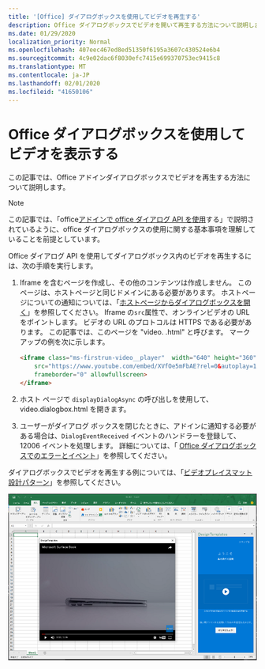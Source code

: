 ```yaml
---
title: '[Office] ダイアログボックスを使用してビデオを再生する'
description: Office ダイアログボックスでビデオを開いて再生する方法について説明します。
ms.date: 01/29/2020
localization_priority: Normal
ms.openlocfilehash: 407eec467ed8ed51350f6195a3607c430524e6b4
ms.sourcegitcommit: 4c9e02dac6f8030efc7415e699370753ec9415c8
ms.translationtype: MT
ms.contentlocale: ja-JP
ms.lasthandoff: 02/01/2020
ms.locfileid: "41650106"
---
```

# <a name="use-the-office-dialog-box-to-show-a-video"></a>Office ダイアログボックスを使用してビデオを表示する

この記事では、Office アドインダイアログボックスでビデオを再生する方法について説明します。

> [!NOTE]
> この記事では、「office[アドインで office ダイアログ API を使用](dialog-api-in-office-add-ins.md)する」で説明されているように、office ダイアログボックスの使用に関する基本事項を理解していることを前提としています。

Office ダイアログ API を使用してダイアログボックス内のビデオを再生するには、次の手順を実行します。

1. Iframe を含むページを作成し、その他のコンテンツは作成しません。 このページは、ホストページと同じドメインにある必要があります。 ホストページについての通知については、「[ホストページからダイアログボックスを開く](dialog-api-in-office-add-ins.md#open-a-dialog-box-from-a-host-page)」を参照してください。 Iframe の`src`属性で、オンラインビデオの URL をポイントします。 ビデオの URL のプロトコルは HTTPS である必要があります。 この記事では、このページを "video. .html" と呼びます。 マークアップの例を次に示します。

    ```HTML
    <iframe class="ms-firstrun-video__player"  width="640" height="360"
        src="https://www.youtube.com/embed/XVfOe5mFbAE?rel=0&autoplay=1"
        frameborder="0" allowfullscreen>
    </iframe>
    ```

2. ホスト ページで `displayDialogAsync` の呼び出しを使用して、video.dialogbox.html を開きます。
3. ユーザーがダイアログ ボックスを閉じたときに、アドインに通知する必要がある場合は、`DialogEventReceived` イベントのハンドラーを登録して、12006 イベントを処理します。 詳細については、「 [Office ダイアログボックスでのエラーとイベント](dialog-handle-errors-events.md)」を参照してください。

ダイアログボックスでビデオを再生する例については、「[ビデオプレイスマット設計パターン](/office/dev/add-ins/design/first-run-experience-patterns#video-placemat)」を参照してください。

![アドインダイアログボックスで再生されるビデオのスクリーンショット](../images/video-placemats-dialog-open.png)
